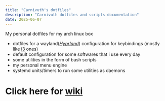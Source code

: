 ```yaml
---
title: "Carnivuth's dotfiles"
description: "Carnivuth dotfiles and scripts documentation"
date: 2025-06-07
---
```


My personal dotfiles for my arch linux box

- dotfiles for a wayland(*[Hyprland](https://hyprland.org/)*) configuration for keybindings (mostly like [i3](https://i3wm.org/) ones)
- default configuration for some softwares that i use every day
- some utilities in the form of bash scripts
- my personal menu engine
- systemd units/timers to run some utilities as daemons

# Click here for [wiki](/docs/)

